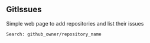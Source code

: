 ## GitIssues

Simple web page to add repositories and list their issues

```Search: github_owner/repository_name```
